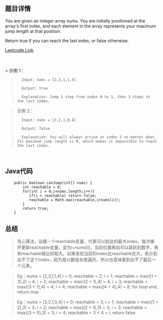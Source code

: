 <!--
 * @Author: Li yli2935@uwo.ca
 * @Date: 2023-06-24 15:13:50
 * @LastEditors: Li yli2935@uwo.ca
 * @LastEditTime: 2023-07-30 15:03:55
 * @FilePath: /practie/practice/src/modules/pages/LinkedList/Markdown/MergeTwoSortedLists.md
 * @Description: 这是默认设置,请设置`customMade`, 打开koroFileHeader查看配置 进行设置: https://github.com/OBKoro1/koro1FileHeader/wiki/%E9%85%8D%E7%BD%AE
-->
## 题目详情
You are given an integer array nums. You are initially positioned at the array's first index, and each element in the array represents your maximum jump length at that position.

Return true if you can reach the last index, or false otherwise.


<a href="https://leetcode.com/problems/jump-game/description/" target="_blank">Leetcode Link</a>

<br/>
<br/>
> 示例 1：

>       Input: nums = [2,3,1,1,4]

>       Output: true

>       Explanation: Jump 1 step from index 0 to 1, then 3 steps to the last index.

> 示例 2：

>       Input: nums = [3,2,1,0,4]

>       Output: false

>       Explanation: You will always arrive at index 3 no matter what. Its maximum jump length is 0, which makes it impossible to reach the last index.




<br/>



## Java代码
```
    public boolean canJump(int[] nums) {
        int reachable = 0;
        for(int i = 0;i<nums.length;i++){
           if(i > reachable) return false;
           reachable = Math.max(reachable,i+nums[i]);
        }
        return true;
    }

```
## 总结
>   贪心算法，设置一个reachable变量，代表可以到达的最大index。每次循环更新reachable变量，变为i+nums[i]，当前位置再加可以跳跃的数字，再和reachable做比较取大。如果发现当前的index比reachable还大，表示到达不了这个index，因为是以数组长度遍历，所以也意味着到达不了最后一个元素。

> Eg：nums = [2,3,1,1,4]
i = 0; reachable = 2;
i = 1; reachable = max((1 + 3),2) = 4;
i = 2; reachable = max((2 + 1),4) = 4;
i = 3; reachable = max((3 + 1),4) = 4;
i = 4; reachable = max((4 + 4),4) = 8;
for loop end, return true

> Eg：nums = [3,2,1,0,4]
i = 0; reachable = 3;
i = 1; reachable = max((1 + 2),3) = 3;
i = 2; reachable = max((2 + 1),3) = 3;
i = 3; reachable = max((3 + 0),3) = 3;
i = 4; reachable = 3 < 4 = i, return false 




    